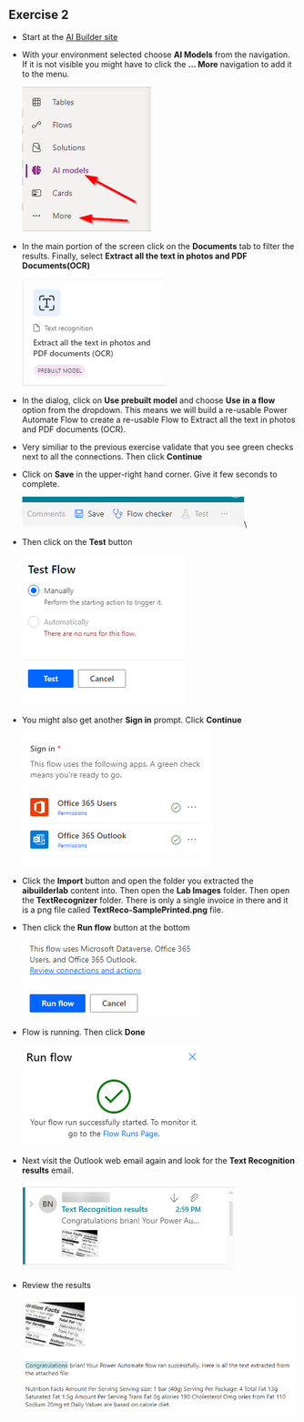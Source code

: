 ## Exercise 2

- Start at the [AI Builder site](https://powerapps.microsoft.com/ai-builder/)

- With your environment selected choose **AI Models** from the navigation. If it is not visible you might have to click the **... More** navigation to add it to the menu. 

    ![](images/aimodels.png)

- In the main portion of the screen click on the **Documents** tab to filter the results. Finally, select **Extract all the text in photos and PDF Documents(OCR)**

    ![](images/textfromphotos.png)
    
- In the dialog, click on **Use prebuilt model** and choose **Use in a flow** option from the dropdown. This means we will build a re-usable Power Automate Flow to create a re-usable Flow to Extract all the text in photos and PDF documents (OCR). 

- Very similiar to the previous exercise validate that you see green checks next to all the connections. Then click **Continue**

- Click on **Save** in the upper-right hand corner. Give it few seconds to complete. 

    ![](images/save1.png)\
    
- Then click on the **Test** button

    ![](images/test.png)
    
- You might also get another **Sign in** prompt. Click **Continue**

    ![](images/signin2.png)

- Click the **Import** button and open the folder you extracted the **aibuilderlab** content into. Then open the **Lab Images** folder. Then open the **TextRecognizer** folder. There is only a single invoice in there and it is a png file called **TextReco-SamplePrinted.png** file. 

- Then click the **Run flow** button at the bottom

    ![](images/adatum6.png)

- Flow is running. Then click **Done**

    ![](images/runsuccess.png)
    
- Next visit the Outlook web email again and look for the **Text Recognition results** email.

    ![](images/textrecog.png)
    
- Review the results

    ![](images/reviewtextrecog.png)